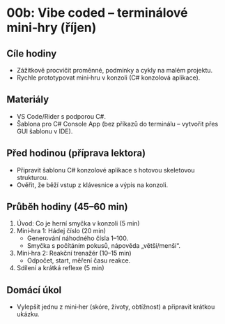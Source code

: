 # 00b: Vibe coded – terminálové mini‑hry (říjen)

## Cíle hodiny
- Zážitkově procvičit proměnné, podmínky a cykly na malém projektu.
- Rychle prototypovat mini‑hru v konzoli (C# konzolová aplikace).

## Materiály
- VS Code/Rider s podporou C#.
- Šablona pro C# Console App (bez příkazů do terminálu – vytvořit přes GUI šablonu v IDE).

## Před hodinou (příprava lektora)
- Připravit šablonu C# konzolové aplikace s hotovou skeletovou strukturou.
- Ověřit, že běží vstup z klávesnice a výpis na konzoli.

## Průběh hodiny (45–60 min)
1. Úvod: Co je herní smyčka v konzoli (5 min)
2. Mini‑hra 1: Hádej číslo (20 min)
   - Generování náhodného čísla 1–100.
   - Smyčka s počítáním pokusů, nápověda „větší/menší“.
3. Mini‑hra 2: Reakční trenažér (10–15 min)
   - Odpočet, start, měření času reakce.
4. Sdílení a krátká reflexe (5 min)

## Domácí úkol
- Vylepšit jednu z mini‑her (skóre, životy, obtížnost) a připravit krátkou ukázku.


